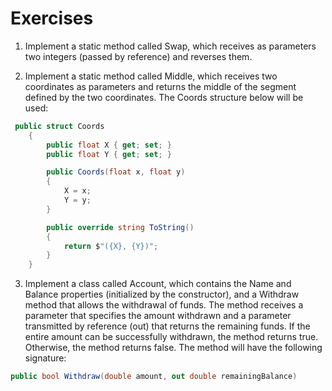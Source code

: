 # Exercises

1. Implement a static method called Swap, which receives as parameters two integers (passed by reference) and reverses them.

2. Implement a static method called Middle, which receives two coordinates as parameters and returns the middle of the segment defined by the two coordinates. The Coords structure below will be used:

```C#
 public struct Coords
    {
        public float X { get; set; }
        public float Y { get; set; }

        public Coords(float x, float y)
        {
            X = x;
            Y = y;
        }

        public override string ToString()
        {
            return $"({X}, {Y})";
        }
    }
```

3. Implement a class called Account, which contains the Name and Balance properties (initialized by the constructor), and a Withdraw method that allows the withdrawal of funds. The method receives a parameter that specifies the amount withdrawn and a parameter transmitted by reference (out) that returns the remaining funds. If the entire amount can be successfully withdrawn, the method returns true. Otherwise, the method returns false. The method will have the following signature:

```C#
public bool Withdraw(double amount, out double remainingBalance)
```